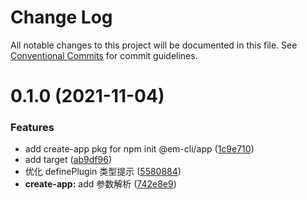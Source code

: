 # Change Log

All notable changes to this project will be documented in this file.
See [Conventional Commits](https://conventionalcommits.org) for commit guidelines.

# 0.1.0 (2021-11-04)

### Features

- add create-app pkg for npm init @em-cli/app ([1c9e710](https://github.com/edisonLzy/mono-cli/commit/1c9e710a169a5e60d8003d5da186da093ced1e1b))
- add target ([ab9df96](https://github.com/edisonLzy/mono-cli/commit/ab9df96baed7a4cb31652ef830fb9aef11796cab))
- 优化 definePlugin 类型提示 ([5580884](https://github.com/edisonLzy/mono-cli/commit/5580884cf54c63e8429a00cf8805d0901c8c4f69))
- **create-app:** add 参数解析 ([742e8e9](https://github.com/edisonLzy/mono-cli/commit/742e8e960f0411862111442e9b1a6facc13e333e))

